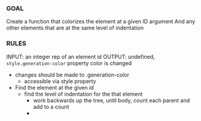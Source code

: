 ### GOAL

Create a function that colorizes the element at a given ID argument
And any other elements that are at the same level of indentation

### RULES
INPUT: an integer rep of an element id
OUTPUT: undefined, `style.generation-color` property color is changed
- changes should be made to .generation-color
  - accessible via style property
- Find the element at the given id
  - find the level of indentation for the that element
    - work backwards up the tree, until body, count each parent and add to a count
    - 